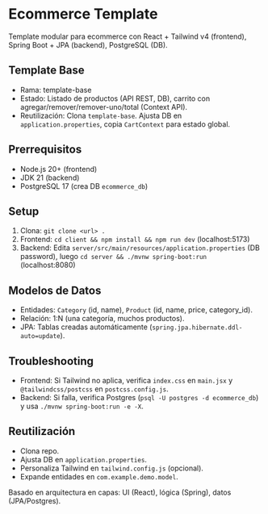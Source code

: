 # Ecommerce Template

Template modular para ecommerce con React + Tailwind v4 (frontend), Spring Boot + JPA (backend), PostgreSQL (DB).

## Template Base
- Rama: template-base
- Estado: Listado de productos (API REST, DB), carrito con agregar/remover/remover-uno/total (Context API).
- Reutilización: Clona `template-base`. Ajusta DB en `application.properties`, copia `CartContext` para estado global.

## Prerrequisitos
- Node.js 20+ (frontend)
- JDK 21 (backend)
- PostgreSQL 17 (crea DB `ecommerce_db`)

## Setup
1. Clona: `git clone <url> .`
2. Frontend: `cd client && npm install && npm run dev` (localhost:5173)
3. Backend: Edita `server/src/main/resources/application.properties` (DB password), luego `cd server && ./mvnw spring-boot:run` (localhost:8080)

## Modelos de Datos
- Entidades: `Category` (id, name), `Product` (id, name, price, category_id).
- Relación: 1:N (una categoría, muchos productos).
- JPA: Tablas creadas automáticamente (`spring.jpa.hibernate.ddl-auto=update`).

## Troubleshooting
- Frontend: Si Tailwind no aplica, verifica `index.css` en `main.jsx` y `@tailwindcss/postcss` en `postcss.config.js`.
- Backend: Si falla, verifica Postgres (`psql -U postgres -d ecommerce_db`) y usa `./mvnw spring-boot:run -e -X`.

## Reutilización
- Clona repo.
- Ajusta DB en `application.properties`.
- Personaliza Tailwind en `tailwind.config.js` (opcional).
- Expande entidades en `com.example.demo.model`.

Basado en arquitectura en capas: UI (React), lógica (Spring), datos (JPA/Postgres).

